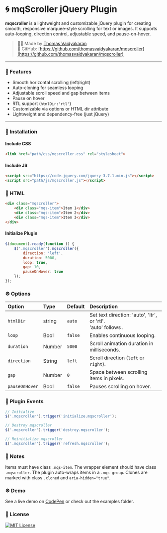 # 🌀 mqScroller jQuery Plugin

**mqscroller** is a lightweight and customizable jQuery plugin for creating smooth, responsive marquee-style scrolling for text or images. It supports auto-looping, direction control, adjustable speed, and pause-on-hover.

> 👨‍💻 Made by [Thomas Vaidyakaran](https://github.com/thomasvaidyakaran)  
> 🔗 GitHub: [https://github.com/thomasvaidyakaran/mqscroller](https://github.com/thomasvaidyakaran/mqscroller)

---

### 🌟 Features

- Smooth horizontal scrolling (left/right)
- Auto-cloning for seamless looping
- Adjustable scroll speed and gap between items
- Pause on hover
- RTL support (`htmlDir:'rtl'`)
- Customizable via options or HTML dir attribute
- Lightweight and dependency-free (just jQuery)

---

### 🔧 Installation

#### Include CSS
```html
<link href="path/css/mqscroller.css" rel="stylesheet">
```

#### Include JS
```html
<script src="https://code.jquery.com/jquery-3.7.1.min.js"></script>
<script src="path/js/mqscroller.js"></script>
```
### 🚀 HTML

```html
<div class="mqscroller"> 
    <div class="mqs-item">Item 1</div>
    <div class="mqs-item">Item 2</div> 
    <div class="mqs-item">Item 3</div> 
</div>
```

#### Initialize Plugin
```javascript
$(document).ready(function () { 
    $('.mqscroller').mqscroller({ 
        direction: 'left', 
        duration: 5000, 
        loop: true, 
        gap: 10, 
        pauseOnHover: true 
    }); 
});
```

### ⚙️ Options

| Option         | Type    | Default | Description                                                                    |
| :--------      | :------ | :------ | :----------------------------------------------------------------------------- |
| `htmlDir`      | string  | `auto`  | Set text direction: 'auto', 'ltr', or 'rtl'. <br>'auto' follows <html dir="">. |
| `loop`         | Bool    | `false` | Enables continuous looping.                                                    |
| `duration`     | Number  | `5000`  | Scroll animation duration in milliseconds.                                     |
| `direction`    | String  | `left`  | Scroll direction (`left` or `right`).                                          |
| `gap`          | Number  | `0`     | Space between scrolling items in pixels.                                       |
| `pauseOnHover` | Bool    | `false` | Pauses scrolling on hover.                                                     |

### 🔁 Plugin Events

```javascript
// Initialize
$('.mqscroller').trigger('initialize.mqscroller');

// Destroy mqscroller 
$('.mqscroller').trigger('destroy.mqscroller');

// Reinitialize mqscroller
$('.mqscroller').trigger('refresh.mqscroller');
```

### 🧩 Notes
Items must have class `.mqs-item`.
The wrapper element should have class `.mqscroller`.
The plugin auto-wraps items in a `.mqs-group`.
Clones are marked with class `.cloned` and `aria-hidden="true"`.

### ⚙️ Demo
See a live demo on [CodePen](https://github.com/thomasvaidyakaran) or check out the examples folder.


### 📝 License

[![MIT License](https://img.shields.io/badge/License-MIT-green.svg)](https://choosealicense.com/licenses/mit/)

